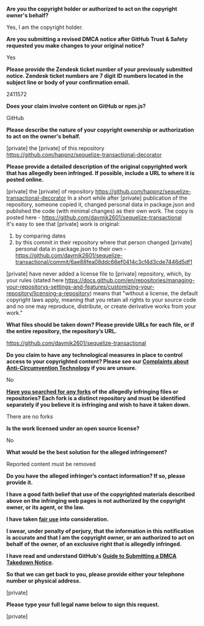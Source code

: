 **Are you the copyright holder or authorized to act on the copyright owner's behalf?**

Yes, I am the copyright holder.

**Are you submitting a revised DMCA notice after GitHub Trust & Safety requested you make changes to your original notice?**

Yes

**Please provide the Zendesk ticket number of your previously submitted notice. Zendesk ticket numbers are 7 digit ID numbers located in the subject line or body of your confirmation email.**

2411572

**Does your claim involve content on GitHub or npm.js?**

GitHub

**Please describe the nature of your copyright ownership or authorization to act on the owner's behalf.**

[private] the [private] of this repository https://github.com/happnz/sequelize-transactional-decorator

**Please provide a detailed description of the original copyrighted work that has allegedly been infringed. If possible, include a URL to where it is posted online.**

[private] the [private] of repository https://github.com/happnz/sequelize-transactional-decorator
In a short while after [private] publication of the repository, someone copied it, changed personal data in package.json and published the code (with minimal changes) as their own work. The copy is posted here - https://github.com/davmik2601/sequelize-transactional  
It's easy to see that [private] work is original:  
1. by comparing dates  
2. by this commit in their repository where that person changed [private] personal data in package.json to their own - https://github.com/davmik2601/sequelize-transactional/commit/6ae88fea08ddc66ef0414c3cf4d3cde7446d5df1

[private] have never added a license file to [private] repository, which, by your rules (stated here https://docs.github.com/en/repositories/managing-your-repositorys-settings-and-features/customizing-your-repository/licensing-a-repository) means that "without a license, the default copyright laws apply, meaning that you retain all rights to your source code and no one may reproduce, distribute, or create derivative works from your work."

**What files should be taken down? Please provide URLs for each file, or if the entire repository, the repository’s URL.**

https://github.com/davmik2601/sequelize-transactional

**Do you claim to have any technological measures in place to control access to your copyrighted content? Please see our <a href="https://docs.github.com/articles/guide-to-submitting-a-dmca-takedown-notice#complaints-about-anti-circumvention-technology">Complaints about Anti-Circumvention Technology</a> if you are unsure.**

No

**<a href="https://docs.github.com/articles/dmca-takedown-policy#b-what-about-forks-or-whats-a-fork">Have you searched for any forks</a> of the allegedly infringing files or repositories? Each fork is a distinct repository and must be identified separately if you believe it is infringing and wish to have it taken down.**

There are no forks

**Is the work licensed under an open source license?**

No

**What would be the best solution for the alleged infringement?**

Reported content must be removed

**Do you have the alleged infringer’s contact information? If so, please provide it.**

**I have a good faith belief that use of the copyrighted materials described above on the infringing web pages is not authorized by the copyright owner, or its agent, or the law.**

**I have taken <a href="https://www.lumendatabase.org/topics/22">fair use</a> into consideration.**

**I swear, under penalty of perjury, that the information in this notification is accurate and that I am the copyright owner, or am authorized to act on behalf of the owner, of an exclusive right that is allegedly infringed.**

**I have read and understand GitHub's <a href="https://docs.github.com/articles/guide-to-submitting-a-dmca-takedown-notice/">Guide to Submitting a DMCA Takedown Notice</a>.**

**So that we can get back to you, please provide either your telephone number or physical address.**

[private]  

**Please type your full legal name below to sign this request.**

[private]  

